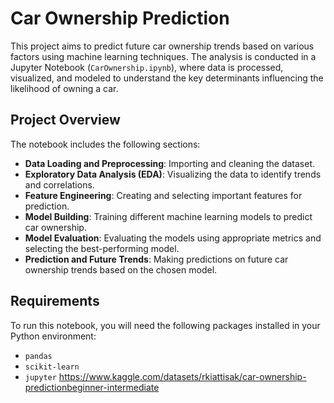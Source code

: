 # Car Ownership Prediction

This project aims to predict future car ownership trends based on various factors using machine learning techniques. The analysis is conducted in a Jupyter Notebook (`CarOwnership.ipynb`), where data is processed, visualized, and modeled to understand the key determinants influencing the likelihood of owning a car.

## Project Overview

The notebook includes the following sections:
- **Data Loading and Preprocessing**: Importing and cleaning the dataset.
- **Exploratory Data Analysis (EDA)**: Visualizing the data to identify trends and correlations.
- **Feature Engineering**: Creating and selecting important features for prediction.
- **Model Building**: Training different machine learning models to predict car ownership.
- **Model Evaluation**: Evaluating the models using appropriate metrics and selecting the best-performing model.
- **Prediction and Future Trends**: Making predictions on future car ownership trends based on the chosen model.

## Requirements

To run this notebook, you will need the following packages installed in your Python environment:


- `pandas`
- `scikit-learn`
- `jupyter`
https://www.kaggle.com/datasets/rkiattisak/car-ownership-predictionbeginner-intermediate
